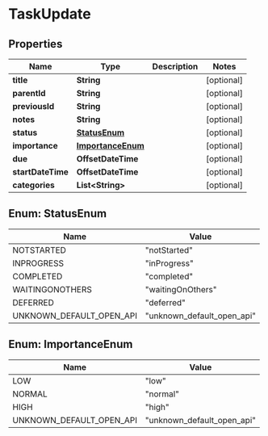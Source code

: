 

# TaskUpdate


## Properties

| Name | Type | Description | Notes |
|------------ | ------------- | ------------- | -------------|
|**title** | **String** |  |  [optional] |
|**parentId** | **String** |  |  [optional] |
|**previousId** | **String** |  |  [optional] |
|**notes** | **String** |  |  [optional] |
|**status** | [**StatusEnum**](#StatusEnum) |  |  [optional] |
|**importance** | [**ImportanceEnum**](#ImportanceEnum) |  |  [optional] |
|**due** | **OffsetDateTime** |  |  [optional] |
|**startDateTime** | **OffsetDateTime** |  |  [optional] |
|**categories** | **List&lt;String&gt;** |  |  [optional] |



## Enum: StatusEnum

| Name | Value |
|---- | -----|
| NOTSTARTED | &quot;notStarted&quot; |
| INPROGRESS | &quot;inProgress&quot; |
| COMPLETED | &quot;completed&quot; |
| WAITINGONOTHERS | &quot;waitingOnOthers&quot; |
| DEFERRED | &quot;deferred&quot; |
| UNKNOWN_DEFAULT_OPEN_API | &quot;unknown_default_open_api&quot; |



## Enum: ImportanceEnum

| Name | Value |
|---- | -----|
| LOW | &quot;low&quot; |
| NORMAL | &quot;normal&quot; |
| HIGH | &quot;high&quot; |
| UNKNOWN_DEFAULT_OPEN_API | &quot;unknown_default_open_api&quot; |



